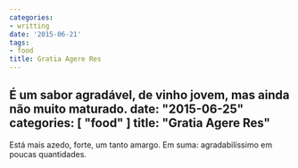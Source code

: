 ```yaml
---
categories:
- writting
date: '2015-06-21'
tags:
- food
title: Gratia Agere Res
---
```


É um sabor agradável, de vinho jovem, mas ainda não muito maturado.
date: "2015-06-25"
categories: [ "food" ]
title: "Gratia Agere Res"
---
Está mais azedo, forte, um tanto amargo. Em suma: agradabilíssimo em poucas quantidades.